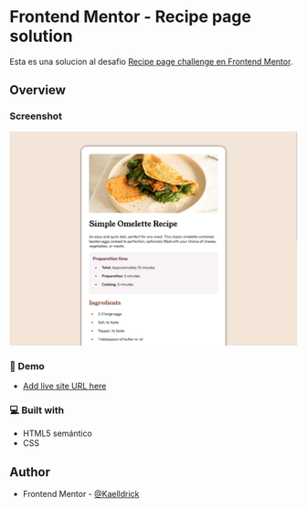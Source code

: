 # Frontend Mentor - Recipe page solution

Esta es una solucion al desafio [Recipe page challenge en Frontend Mentor](https://www.frontendmentor.io/challenges/recipe-page-KiTsR8QQKm).

## Overview

### Screenshot

![](./screenshot.png)

### 🚀 Demo

- [Add live site URL here](https://your-live-site-url.com)

### 💻 Built with

- HTML5 semántico
- CSS 

## Author

- Frontend Mentor - [@Kaelldrick](https://www.frontendmentor.io/profile/Kaelldrick)
